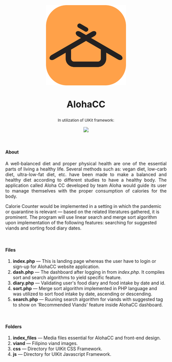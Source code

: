 <p align="center"><img src="index_files/AlohaCC-icon.png" width="250" /></p>
<h1 align="center">AlohaCC</h1>
<p align="center"><sub>In utilization of UIKit framework:</sub></p>
<a href="https://getuikit.com/" target="_blank"><p align="center"><img src="https://avatars0.githubusercontent.com/u/4173184?s=280&v=4" width="25"/></p></a>
<br>
<h4>About</h4>
<p width="500" align="justify">A well-balanced diet and proper physical health are one of the essential parts of living a healthy life. 
Several methods such as: vegan diet, low-carb diet, ultra-low-fat diet, etc. have been made to make a balanced 
and healthy diet according to different studies to have a healthy body. 
The application called Aloha CC developed by team Aloha would guide its user to manage themselves with the proper consumption of calories for the body.

Calorie Counter would be implemented in a setting in which the pandemic or quarantine is relevant — based on the related literatures gathered, it is prominent. 
The program will use linear search and merge sort algorithm upon implementation of the following features: searching for suggested viands and sorting food diary dates.</p>
<br>
<h4>Files</h4>
<ol>
<li><b>index.php</b> — This is landing page whereas the user have to login or sign-up for AlohaCC website application.</li>
<li><b>dash.php</b> — The dashboard after logging in from <i>index.php</i>. It compiles sort and search algorithms to yield specific feature.</li>
<li><b>diary.php</b> — Validating user's food diary and food intake by date and id.</li>
<li><b>sort.php</b> — Merge sort algorithm implemented in PHP language and was utilized to sort food intake by date, ascending or descending.</li>
<li><b>search.php</b> — Ruuning search algorithm for viands with suggested tag to show on 'Recommended Viands' feature inside AlohaCC dashboard.</li>
</ol>
<br>
<h4>Folders</h4>
<ol>
<li><b>index_files</b> — Media files essential for AlohaCC and front-end design.</li>
<li><b>viand</b> — Filipino viand images.</li>
<li><b>css</b> — Directory for UIKit CSS Framework.</li>
<li><b>js</b> — Directory for UIKit Javascript Framework.</li>
</ol>
